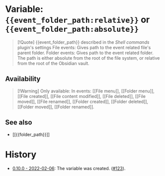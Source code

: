 # Variable: `{{event_folder_path:relative}}` or `{{event_folder_path:absolute}}`
> [!Quote] {{event_folder_path}} described in the *Shell commands* plugin's settings
> File events: Gives path to the event related file's parent folder.
> Folder events: Gives path to the event related folder. The path is either absolute from the root of the file system, or relative from the root of the Obsidian vault.

## Availability
> [!Warning] Only available:
> In events: [[File menu]], [[Folder menu]], [[File created]], [[File content modified]], [[File deleted]], [[File moved]], [[File renamed]], [[Folder created]], [[Folder deleted]], [[Folder moved]], [[Folder renamed]].

## See also
- [[{{folder_path}}]]

# History
- [0.10.0 - 2022-02-06](https://github.com/Taitava/obsidian-shellcommands/blob/main/CHANGELOG.md#0100---2022-02-06): The variable was created. ([#123](https://github.com/Taitava/obsidian-shellcommands/issues/123)).